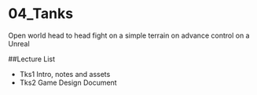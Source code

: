 # 04_Tanks
Open world head to head fight on a simple terrain on advance control on a Unreal

##Lecture List
* Tks1 Intro, notes and assets
* Tks2 Game Design Document
